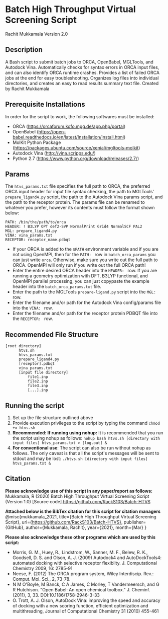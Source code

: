 # Batch High Throughput Virtual Screening Script
Rachit Mukkamala
Version 2.0

## Description
A Bash script to submit batch jobs to ORCA, OpenBabel, MGLTools, and Autodock Vina. Automatically checks for syntax errors in ORCA input files, and can also identify ORCA runtime crashes. Provides a list of failed ORCA jobs at the end for easy troubleshooting. Organizes log files into individual directories, and creates an easy to read results summary text file. Created by Rachit Mukkamala

## Prerequisite Installations
In order for the script to work, the following softwares must be installed:
- ORCA (https://orcaforum.kofo.mpg.de/app.php/portal)
- OpenBabel (https://open-babel.readthedocs.io/en/latest/Installation/install.html)
- MolKit Python Package (https://packages.ubuntu.com/source/xenial/mgltools-molkit)
- Autodock Vina (http://vina.scripps.edu/)
- Python 2.7 (https://www.python.org/download/releases/2.7/)

## Params
The `htvs_params.txt` file specifies the full path to ORCA, the preferred ORCA input header for input file syntax checking, the path to MGLTools' `prepare_ligand4.py` script, the path to the Autodock Vina params script, and the path to the receptor protein. The params file can be renamed to whatever you prefer, however its contents must follow the format shown below:
```
PATH: /bin/the/path/to/orca
HEADER: ! B3LYP OPT def2-SVP NormalPrint Grid4 NormalSCF PAL2
MGL: prepare_ligand4.py
VINA: vina_params.txt
RECEPTOR: receptor_name.pdbqt
```
- If your ORCA is added to the `$PATH` environment variable and if you are not using OpenMPI, then for the `PATH: ` row in `batch_orca_params` you can just write `orca`. Otherwise, make sure you write out the full path to ORCA. OpenMPI will only run if you write out the full ORCA path! 
- Enter the entire desired ORCA header into the `HEADER: ` row. If you are running a geometry optimization with DFT, B3LYP functional, and OpenMPI parallel processing, you can just copypaste the example header into the `batch_orca_params.txt` file.
- Enter the path to the MGLTools `prepare-ligand.py` script into the `MGL: ` row.
- Enter the filename and/or path for the Autodock Vina config/params file into the `VINA: ` row.
- Enter the filename and/or path for the receptor protein PDBQT file into the `RECEPTOR: ` row.

## Recommended File Structure
```
[root directory]
      htvs.sh
      htvs_params.txt
      prepare_ligand4.py
      [receptor].pdbqt
      vina_params.txt
      [input file directory]
          file1.inp
          file2.inp
          file3.inp
          [...].inp
```

## Running the script
1. Set up the file structure outlined above
2. Provide execution privileges to the script by typing the command `chmod +x htvs.sh`
3. **Recommended: If running using nohup:** It is recommended that you run the script using nohup as follows:
  `nohup bash htvs.sh [directory with input files] htvs_params.txt > [log.out] &`
4. **For conventional use**: The script can also be run without nohup as follows. The only caveat is that all the script's messages will be sent to stdout and may be lost:
  `./htvs.sh [directory with input files] htvs_params.txt &`

## Citation
**Please acknowledge use of this script in any paper/report as follows:**
Mukkamala, R (2020) Batch High Throughput Virtual Screening Script (Version 1.0) [Source code].https://github.com/RackS103/Batch-HTVS

**Attached below is the BibTex citation for this script for citation managers**
@misc{mukkamala_2021, 
      title={Batch High Throughput Virtual Screening Script}, 
      url={https://github.com/RackS103/Batch-HTVS}, 
      publisher={GitHub}, 
      author={Mukkamala, Rachit}, 
      year={2021}, 
      month={Mar}
}

**Please also acknowledge these other programs which are used by this script:**
- Morris, G. M., Huey, R., Lindstrom, W., Sanner, M. F., Belew, R. K., Goodsell, D. S. and Olson, A. J. (2009) Autodock4 and AutoDockTools4: automated docking with selective receptor flexiblity. J. Computational Chemistry 2009, 16: 2785-91
- Neese, F. (2012) The ORCA program system, Wiley Interdiscip. Rev.: Comput. Mol. Sci., 2, 73-78.
- N M O'Boyle, M Banck, C A James, C Morley, T Vandermeersch, and G R Hutchison. "Open Babel: An open chemical toolbox." J. Cheminf. (2011), 3, 33. DOI:10.1186/1758-2946-3-33
- O. Trott, A. J. Olson, AutoDock Vina: improving the speed and accuracy of docking with a new scoring function, efficient optimization and multithreading, Journal of Computational Chemistry 31 (2010) 455-461

